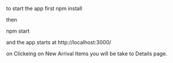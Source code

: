 to start the app first
npm install

then 

npm start

and the app starts at 
http://localhost:3000/

on Clickeing on New Arrival Items you will be take to Details page.
